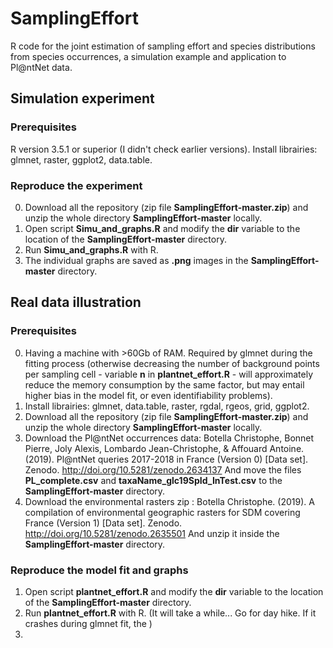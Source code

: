 # SamplingEffort
R code for the joint estimation of sampling effort and species distributions from species occurrences, a simulation example and application to Pl@ntNet data.

## Simulation experiment

### Prerequisites
R version 3.5.1 or superior (I didn't check earlier versions). 
Install librairies: glmnet, raster, ggplot2, data.table.

### Reproduce the experiment
0) Download all the repository (zip file __SamplingEffort-master.zip__) and unzip the whole directory __SamplingEffort-master__ locally.
1) Open script __Simu_and_graphs.R__ and modify the __dir__ variable to the location of the __SamplingEffort-master__ directory.
2) Run __Simu_and_graphs.R__ with R.
3) The individual graphs are saved as __.png__ images in the __SamplingEffort-master__ directory.

## Real data illustration

### Prerequisites
0) Having a machine with >60Gb of RAM. Required by glmnet during the fitting process (otherwise decreasing the number of background points per sampling cell - variable __n__ in __plantnet_effort.R__ - will approximately reduce the memory consumption by the same factor, but may entail higher bias in the model fit, or even identifiability problems).
1) Install librairies: glmnet, data.table, raster, rgdal, rgeos, grid, ggplot2.
2) Download all the repository (zip file __SamplingEffort-master.zip__) and unzip the whole directory __SamplingEffort-master__ locally.
3) Download the Pl@ntNet occurrences data:
Botella Christophe, Bonnet Pierre, Joly Alexis, Lombardo Jean-Christophe, & Affouard Antoine. (2019). Pl@ntNet queries 2017-2018 in France (Version 0) [Data set]. Zenodo. http://doi.org/10.5281/zenodo.2634137
And move the files __PL_complete.csv__ and __taxaName_glc19SpId_InTest.csv__ to the __SamplingEffort-master__ directory.
4) Download the environmental rasters zip :
Botella Christophe. (2019). A compilation of environmental geographic rasters for SDM covering France (Version 1) [Data set]. Zenodo. http://doi.org/10.5281/zenodo.2635501
And unzip it inside the __SamplingEffort-master__ directory. 

### Reproduce the model fit and graphs 
1) Open script __plantnet_effort.R__ and modify the __dir__ variable to the location of the __SamplingEffort-master__ directory.
2) Run __plantnet_effort.R__ with R. (It will take a while... Go for day hike. If it crashes during glmnet fit, the )
3) 
